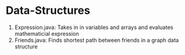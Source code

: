 # Data-Structures
1. Expression.java: Takes in in variables and arrays and evaluates mathematicial expression
2. Friends.java: Finds shortest path between friends in a graph data structure

